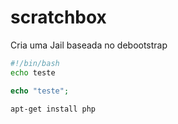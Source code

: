 # scratchbox
Cria uma Jail baseada no debootstrap
```bash
#!/bin/bash
echo teste
```

```php
echo "teste";
```

```console
apt-get install php
```

